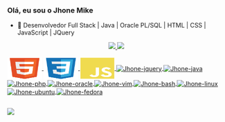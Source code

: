 ### Olá, eu sou o Jhone Mike

- 🌱 Desenvolvedor Full Stack | Java | Oracle PL/SQL | HTML | CSS | JavaScript | JQuery

<div align="center">
  <a href="https://github.com/JhoneMike">
  <img height="145em" src="https://github-readme-stats.vercel.app/api?username=JhoneMike&show_icons=true&theme=dracula&include_all_commits=true&count_private=true"/>
  <img height="145em" src="https://github-readme-stats.vercel.app/api/top-langs/?username=JhoneMike&layout=compact&langs_count=7&theme=dracula"/>
</div>

<div style="display: inline_block"><br>
  <img align="center" alt="Jhone-HTML" height="50" width="80" src="https://raw.githubusercontent.com/devicons/devicon/master/icons/html5/html5-original.svg">
  <img align="center" alt="Jhone-CSS" height="50" width="80" src="https://raw.githubusercontent.com/devicons/devicon/master/icons/css3/css3-original.svg">
  <img align="center" alt="Jhone-Js" height="50" width="80" src="https://raw.githubusercontent.com/devicons/devicon/master/icons/javascript/javascript-plain.svg">
   <img align="center" alt="Jhone-jquery" height="50" width="80" src="https://cdn.jsdelivr.net/gh/devicons/devicon@latest/icons/jquery/jquery-original.svg" />
  <img align="center" alt="Jhone-java" height="50" width="80" src="https://cdn.jsdelivr.net/gh/devicons/devicon/icons/java/java-original-wordmark.svg" />
  <img align="center" alt="Jhone-php" height="50" width="80" src="https://cdn.jsdelivr.net/gh/devicons/devicon@latest/icons/php/php-original.svg" />
  <img align="center" alt="Jhone-oracle" height="50" width="80" src="https://cdn.jsdelivr.net/gh/devicons/devicon/icons/oracle/oracle-original.svg" />
  <img align="center" alt="Jhone-vim" height="50" width="80" src="https://cdn.jsdelivr.net/gh/devicons/devicon@latest/icons/vim/vim-original.svg" />
  <img align="center" alt="Jhone-bash" height="50" width="80" src="https://cdn.jsdelivr.net/gh/devicons/devicon@latest/icons/bash/bash-original.svg" />
  <img align="center" alt="Jhone-linux" height="50" width="80" src="https://cdn.jsdelivr.net/gh/devicons/devicon@latest/icons/linux/linux-original.svg" />
  <img align="center" alt="Jhone-ubuntu" height="50" width="80" src="https://cdn.jsdelivr.net/gh/devicons/devicon@latest/icons/ubuntu/ubuntu-original.svg" />
  <img align="center" alt="Jhone-fedora" height="50" width="80" src="https://cdn.jsdelivr.net/gh/devicons/devicon@latest/icons/fedora/fedora-plain.svg" />
</div>  
  
 ##  
  
<div>
    <a href="https://www.linkedin.com/in/jhone-mike-dos-santos/" target="_blank"><img src="https://img.shields.io/badge/-LinkedIn-%230077B5?style=for-the-badge&logo=linkedin&logoColor=white" target="_blank"></a>
</div>
